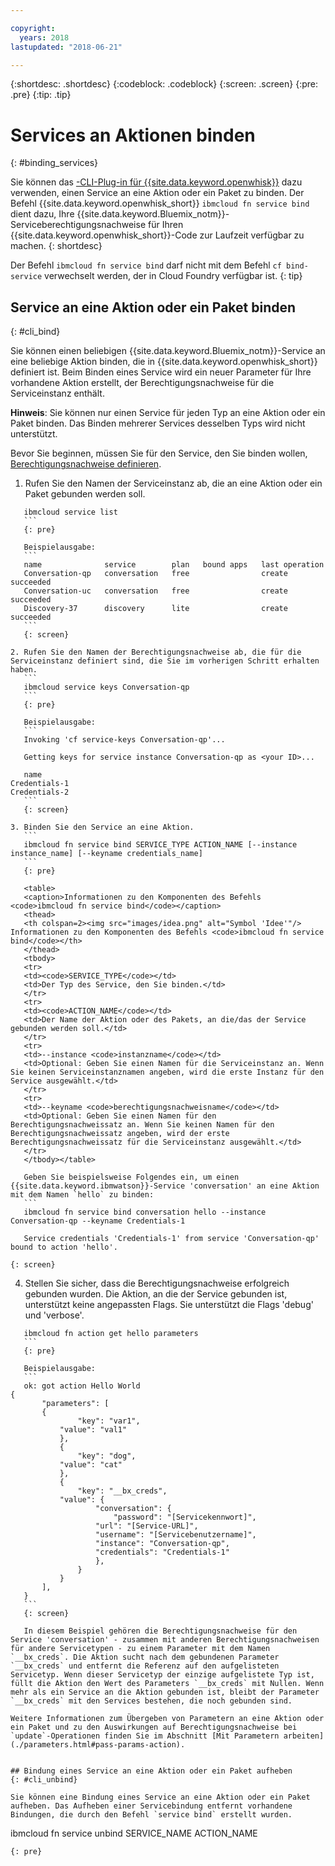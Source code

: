 ```yaml
---

copyright:
  years: 2018
lastupdated: "2018-06-21"

---
```


{:shortdesc: .shortdesc}
{:codeblock: .codeblock}
{:screen: .screen}
{:pre: .pre}
{:tip: .tip}

# Services an Aktionen binden
{: #binding_services}

Sie können das [-CLI-Plug-in für {{site.data.keyword.openwhisk}}](./bluemix_cli.html) dazu verwenden, einen Service an eine Aktion oder ein Paket zu binden. Der Befehl {{site.data.keyword.openwhisk_short}} `ibmcloud fn service bind` dient dazu, Ihre {{site.data.keyword.Bluemix_notm}}-Serviceberechtigungsnachweise für Ihren {{site.data.keyword.openwhisk_short}}-Code zur Laufzeit verfügbar zu machen.
{: shortdesc}

Der Befehl `ibmcloud fn service bind` darf nicht mit dem Befehl `cf bind-service` verwechselt werden, der in Cloud Foundry verfügbar ist.
{: tip}

## Service an eine Aktion oder ein Paket binden
{: #cli_bind}

Sie können einen beliebigen {{site.data.keyword.Bluemix_notm}}-Service an eine beliebige Aktion binden, die in {{site.data.keyword.openwhisk_short}} definiert ist. Beim Binden eines Service wird ein neuer Parameter für Ihre vorhandene Aktion erstellt, der Berechtigungsnachweise für die Serviceinstanz enthält.

**Hinweis**: Sie können nur einen Service für jeden Typ an eine Aktion oder ein Paket binden. Das Binden mehrerer Services desselben Typs wird nicht unterstützt.

Bevor Sie beginnen, müssen Sie für den Service, den Sie binden wollen, [Berechtigungsnachweise definieren](/docs/apps/reqnsi.html#accser_external).

1. Rufen Sie den Namen der Serviceinstanz ab, die an eine Aktion oder ein Paket gebunden werden soll.
 ```
    ibmcloud service list
    ```
    {: pre}

    Beispielausgabe:
    ```
    name              service        plan   bound apps   last operation
    Conversation-qp   conversation   free                create succeeded
    Conversation-uc   conversation   free                create succeeded
    Discovery-37      discovery      lite                create succeeded
    ```
    {: screen}

2. Rufen Sie den Namen der Berechtigungsnachweise ab, die für die Serviceinstanz definiert sind, die Sie im vorherigen Schritt erhalten haben.
    ```
    ibmcloud service keys Conversation-qp
    ```
    {: pre}

    Beispielausgabe:
    ```
    Invoking 'cf service-keys Conversation-qp'...

    Getting keys for service instance Conversation-qp as <your ID>...

    name
Credentials-1
Credentials-2
    ```
    {: screen}

3. Binden Sie den Service an eine Aktion.
    ```
    ibmcloud fn service bind SERVICE_TYPE ACTION_NAME [--instance instance_name] [--keyname credentials_name]
    ```
    {: pre}

    <table>
    <caption>Informationen zu den Komponenten des Befehls <code>ibmcloud fn service bind</code></caption>
    <thead>
    <th colspan=2><img src="images/idea.png" alt="Symbol 'Idee'"/> Informationen zu den Komponenten des Befehls <code>ibmcloud fn service bind</code></th>
    </thead>
    <tbody>
    <tr>
    <td><code>SERVICE_TYPE</code></td>
    <td>Der Typ des Service, den Sie binden.</td>
    </tr>
    <tr>
    <td><code>ACTION_NAME</code></td>
    <td>Der Name der Aktion oder des Pakets, an die/das der Service gebunden werden soll.</td>
    </tr>
    <tr>
    <td>--instance <code>instanzname</code></td>
    <td>Optional: Geben Sie einen Namen für die Serviceinstanz an. Wenn Sie keinen Serviceinstanznamen angeben, wird die erste Instanz für den Service ausgewählt.</td>
    </tr>
    <tr>
    <td>--keyname <code>berechtigungsnachweisname</code></td>
    <td>Optional: Geben Sie einen Namen für den Berechtigungsnachweissatz an. Wenn Sie keinen Namen für den Berechtigungsnachweissatz angeben, wird der erste Berechtigungsnachweissatz für die Serviceinstanz ausgewählt.</td>
    </tr>
    </tbody></table>

    Geben Sie beispielsweise Folgendes ein, um einen {{site.data.keyword.ibmwatson}}-Service 'conversation' an eine Aktion mit dem Namen `hello` zu binden:
    ```
    ibmcloud fn service bind conversation hello --instance Conversation-qp --keyname Credentials-1

    Service credentials 'Credentials-1' from service 'Conversation-qp' bound to action 'hello'.
```
    {: screen}

4. Stellen Sie sicher, dass die Berechtigungsnachweise erfolgreich gebunden wurden. Die Aktion, an die der Service gebunden ist, unterstützt keine angepassten Flags. Sie unterstützt die Flags 'debug' und 'verbose'.
 ```
    ibmcloud fn action get hello parameters
    ```
    {: pre}

    Beispielausgabe:
    ```
    ok: got action Hello World
{
        "parameters": [
        {
                "key": "var1",
            "value": "val1"
            },
            {
                "key": "dog",
            "value": "cat"
            },
            {
                "key": "__bx_creds",
            "value": {
                    "conversation": {
                        "password": "[Servicekennwort]",
                    "url": "[Service-URL]",
                    "username": "[Servicebenutzername]",
                    "instance": "Conversation-qp",
                    "credentials": "Credentials-1"
                    },
                }
            }
        ],
    }
    ```
    {: screen}

    In diesem Beispiel gehören die Berechtigungsnachweise für den Service 'conversation' - zusammen mit anderen Berechtigungsnachweisen für andere Servicetypen - zu einem Parameter mit dem Namen `__bx_creds`. Die Aktion sucht nach dem gebundenen Parameter `__bx_creds` und entfernt die Referenz auf den aufgelisteten Servicetyp. Wenn dieser Servicetyp der einzige aufgelistete Typ ist, füllt die Aktion den Wert des Parameters `__bx_creds` mit Nullen. Wenn mehr als ein Service an die Aktion gebunden ist, bleibt der Parameter `__bx_creds` mit den Services bestehen, die noch gebunden sind.

Weitere Informationen zum Übergeben von Parametern an eine Aktion oder ein Paket und zu den Auswirkungen auf Berechtigungsnachweise bei `update`-Operationen finden Sie im Abschnitt [Mit Parametern arbeiten](./parameters.html#pass-params-action).


## Bindung eines Service an eine Aktion oder ein Paket aufheben
{: #cli_unbind}

Sie können eine Bindung eines Service an eine Aktion oder ein Paket aufheben. Das Aufheben einer Servicebindung entfernt vorhandene Bindungen, die durch den Befehl `service bind` erstellt wurden.

```
ibmcloud fn service unbind SERVICE_NAME ACTION_NAME
```
{: pre}
